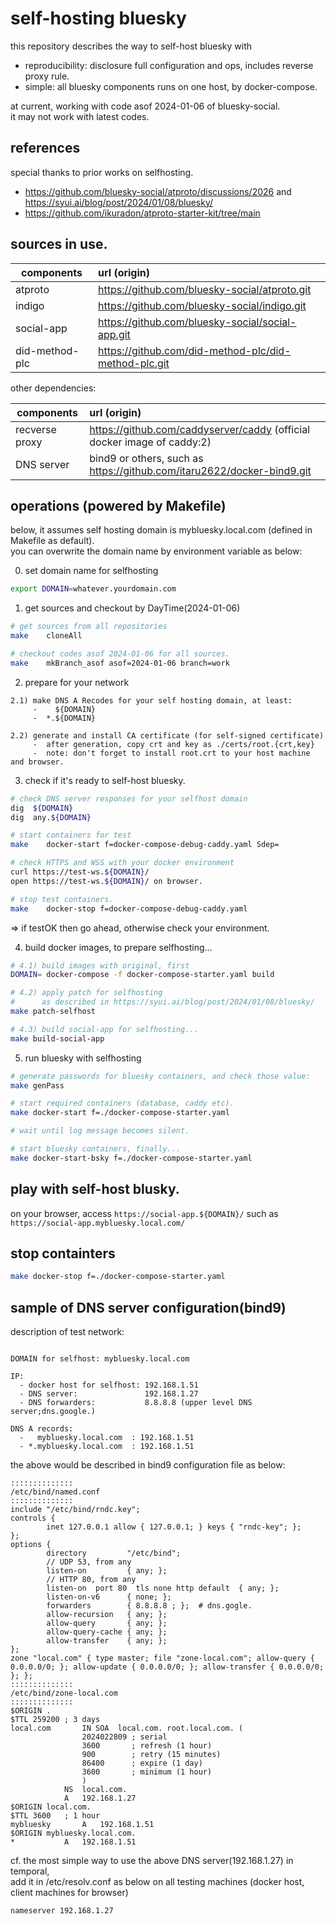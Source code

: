 # self-hosting bluesky 

this repository describes the way to self-host bluesky with

 - reproducibility: disclosure full configuration and ops, includes reverse proxy rule.
 - simple:          all bluesky components runs on one host, by docker-compose.

at current, working with code asof 2024-01-06 of bluesky-social.<br>
it may not work with latest codes.

## references

special thanks to prior works on selfhosting.
   - https://github.com/bluesky-social/atproto/discussions/2026 and https://syui.ai/blog/post/2024/01/08/bluesky/
   - https://github.com/ikuradon/atproto-starter-kit/tree/main

## sources in use.

| components     | url (origin)                                           |
|----------------|:-------------------------------------------------------|
| atproto        | https://github.com/bluesky-social/atproto.git          |
| indigo         | https://github.com/bluesky-social/indigo.git           |
| social-app     | https://github.com/bluesky-social/social-app.git       |
| did-method-plc | https://github.com/did-method-plc/did-method-plc.git   |

other dependencies:

| components     | url (origin)                                                            |
|----------------|:------------------------------------------------------------------------|
| recverse proxy | https://github.com/caddyserver/caddy (official docker image of caddy:2) |
| DNS server     | bind9 or others, such as https://github.com/itaru2622/docker-bind9.git  |


## operations (powered by Makefile)

below, it assumes self hosting domain is mybluesky.local.com (defined in Makefile as default).<br>
you can overwrite the domain name by environment variable as below:

0) set domain name for selfhosting
```bash
export DOMAIN=whatever.yourdomain.com
```

1) get sources and checkout by DayTime(2024-01-06)

```bash
# get sources from all repositories
make    cloneAll

# checkout codes asof 2024-01-06 for all sources.
make    mkBranch_asof asof=2024-01-06 branch=work
```


2) prepare for your network

```
2.1) make DNS A Recodes for your self hosting domain, at least:
     -    ${DOMAIN}
     -  *.${DOMAIN}

2.2) generate and install CA certificate (for self-signed certificate)
     -  after generation, copy crt and key as ./certs/root.{crt,key}
     -  note: don't forget to install root.crt to your host machine and browser.
```

3) check if it's ready to self-host bluesky.

```bash
# check DNS server responses for your selfhost domain
dig  ${DOMAIN}
dig  any.${DOMAIN}

# start containers for test
make    docker-start f=docker-compose-debug-caddy.yaml Sdep=

# check HTTPS and WSS with your docker environment
curl https://test-ws.${DOMAIN}/
open https://test-ws.${DOMAIN}/ on browser.

# stop test containers.
make    docker-stop f=docker-compose-debug-caddy.yaml
```
=> if testOK then go ahead, otherwise check your environment.


4) build docker images, to prepare selfhosting...

```bash
# 4.1) build images with original, first
DOMAIN= docker-compose -f docker-compose-starter.yaml build

# 4.2) apply patch for selfhosting
#      as described in https://syui.ai/blog/post/2024/01/08/bluesky/
make patch-selfhost

# 4.3) build social-app for selfhosting...
make build-social-app
```

5) run bluesky with selfhosting

```bash
# generate passwords for bluesky containers, and check those value:
make genPass

# start required containers (database, caddy etc).
make docker-start f=./docker-compose-starter.yaml

# wait until log message becomes silent.

# start bluesky containers, finally...
make docker-start-bsky f=./docker-compose-starter.yaml
```

## play with self-host blusky.

on your browser, access ```https://social-app.${DOMAIN}/``` such as ```https://social-app.mybluesky.local.com/```

## stop containters

```bash
make docker-stop f=./docker-compose-starter.yaml
```

## sample of DNS server configuration(bind9)

description of test network:

```

DOMAIN for selfhost: mybluesky.local.com

IP:
  - docker host for selfhost: 192.168.1.51
  - DNS server:               192.168.1.27
  - DNS forwarders:           8.8.8.8 (upper level DNS server;dns.google.)

DNS A records:
  -   mybluesky.local.com  : 192.168.1.51
  - *.mybluesky.local.com  : 192.168.1.51
```

the above would be described in bind9 configuration file as below:

```
::::::::::::::
/etc/bind/named.conf
::::::::::::::
include "/etc/bind/rndc.key";
controls {
        inet 127.0.0.1 allow { 127.0.0.1; } keys { "rndc-key"; };
};
options {
        directory         "/etc/bind";
        // UDP 53, from any
        listen-on         { any; };
        // HTTP 80, from any
        listen-on  port 80  tls none http default  { any; };
        listen-on-v6      { none; };
        forwarders        { 8.8.8.8 ; };  # dns.gogle.
        allow-recursion   { any; };
        allow-query       { any; };
        allow-query-cache { any; };
        allow-transfer    { any; };
};
zone "local.com" { type master; file "zone-local.com"; allow-query { 0.0.0.0/0; }; allow-update { 0.0.0.0/0; }; allow-transfer { 0.0.0.0/0; }; };
::::::::::::::
/etc/bind/zone-local.com
::::::::::::::
$ORIGIN .
$TTL 259200	; 3 days
local.com		IN SOA	local.com. root.local.com. (
				2024022809 ; serial
				3600       ; refresh (1 hour)
				900        ; retry (15 minutes)
				86400      ; expire (1 day)
				3600       ; minimum (1 hour)
				)
			NS	local.com.
			A	192.168.1.27
$ORIGIN local.com.
$TTL 3600	; 1 hour
mybluesky		A	192.168.1.51
$ORIGIN mybluesky.local.com.
*			A	192.168.1.51
```

cf. the most simple way to use the above DNS server(192.168.1.27) in temporal,<br>
add it in /etc/resolv.conf as below on all testing machines
(docker host, client machines for browser)

```
nameserver 192.168.1.27
```
